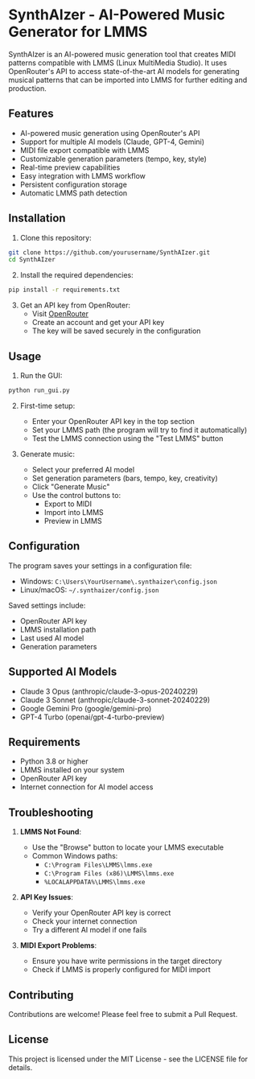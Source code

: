 # SynthAIzer - AI-Powered Music Generator for LMMS

SynthAIzer is an AI-powered music generation tool that creates MIDI patterns compatible with LMMS (Linux MultiMedia Studio). It uses OpenRouter's API to access state-of-the-art AI models for generating musical patterns that can be imported into LMMS for further editing and production.

## Features

- AI-powered music generation using OpenRouter's API
- Support for multiple AI models (Claude, GPT-4, Gemini)
- MIDI file export compatible with LMMS
- Customizable generation parameters (tempo, key, style)
- Real-time preview capabilities
- Easy integration with LMMS workflow
- Persistent configuration storage
- Automatic LMMS path detection

## Installation

1. Clone this repository:
```bash
git clone https://github.com/yourusername/SynthAIzer.git
cd SynthAIzer
```

2. Install the required dependencies:
```bash
pip install -r requirements.txt
```

3. Get an API key from OpenRouter:
   - Visit [OpenRouter](https://openrouter.ai/)
   - Create an account and get your API key
   - The key will be saved securely in the configuration

## Usage

1. Run the GUI:
```bash
python run_gui.py
```

2. First-time setup:
   - Enter your OpenRouter API key in the top section
   - Set your LMMS path (the program will try to find it automatically)
   - Test the LMMS connection using the "Test LMMS" button

3. Generate music:
   - Select your preferred AI model
   - Set generation parameters (bars, tempo, key, creativity)
   - Click "Generate Music"
   - Use the control buttons to:
     - Export to MIDI
     - Import into LMMS
     - Preview in LMMS

## Configuration

The program saves your settings in a configuration file:
- Windows: `C:\Users\YourUsername\.synthaizer\config.json`
- Linux/macOS: `~/.synthaizer/config.json`

Saved settings include:
- OpenRouter API key
- LMMS installation path
- Last used AI model
- Generation parameters

## Supported AI Models

- Claude 3 Opus (anthropic/claude-3-opus-20240229)
- Claude 3 Sonnet (anthropic/claude-3-sonnet-20240229)
- Google Gemini Pro (google/gemini-pro)
- GPT-4 Turbo (openai/gpt-4-turbo-preview)

## Requirements

- Python 3.8 or higher
- LMMS installed on your system
- OpenRouter API key
- Internet connection for AI model access

## Troubleshooting

1. **LMMS Not Found**:
   - Use the "Browse" button to locate your LMMS executable
   - Common Windows paths:
     - `C:\Program Files\LMMS\lmms.exe`
     - `C:\Program Files (x86)\LMMS\lmms.exe`
     - `%LOCALAPPDATA%\LMMS\lmms.exe`

2. **API Key Issues**:
   - Verify your OpenRouter API key is correct
   - Check your internet connection
   - Try a different AI model if one fails

3. **MIDI Export Problems**:
   - Ensure you have write permissions in the target directory
   - Check if LMMS is properly configured for MIDI import

## Contributing

Contributions are welcome! Please feel free to submit a Pull Request.

## License

This project is licensed under the MIT License - see the LICENSE file for details.
